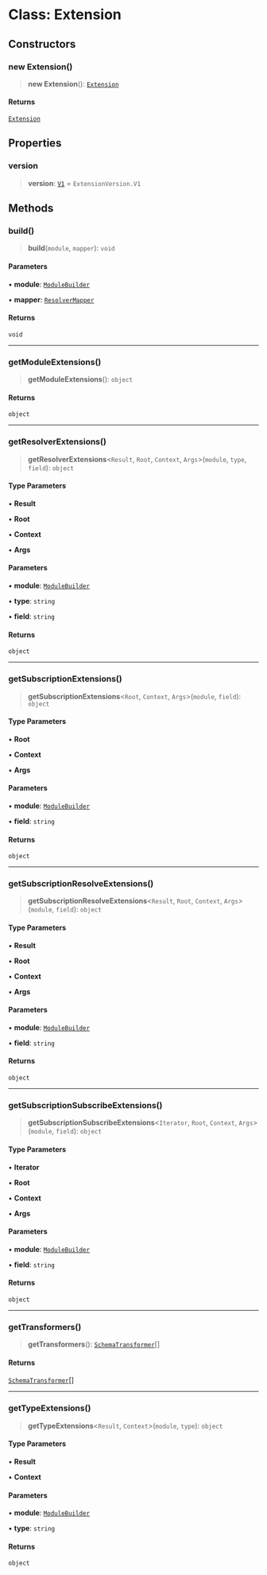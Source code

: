 # Class: Extension

## Constructors

### new Extension()

> **new Extension**(): [`Extension`](Extension.md)

#### Returns

[`Extension`](Extension.md)

## Properties

### version

> **version**: [`V1`](../enumerations/ExtensionVersion.md#v1) = `ExtensionVersion.V1`

## Methods

### build()

> **build**(`module`, `mapper`): `void`

#### Parameters

• **module**: [`ModuleBuilder`](ModuleBuilder.md)

• **mapper**: [`ResolverMapper`](ResolverMapper.md)

#### Returns

`void`

***

### getModuleExtensions()

> **getModuleExtensions**(): `object`

#### Returns

`object`

***

### getResolverExtensions()

> **getResolverExtensions**\<`Result`, `Root`, `Context`, `Args`\>(`module`, `type`, `field`): `object`

#### Type Parameters

• **Result**

• **Root**

• **Context**

• **Args**

#### Parameters

• **module**: [`ModuleBuilder`](ModuleBuilder.md)

• **type**: `string`

• **field**: `string`

#### Returns

`object`

***

### getSubscriptionExtensions()

> **getSubscriptionExtensions**\<`Root`, `Context`, `Args`\>(`module`, `field`): `object`

#### Type Parameters

• **Root**

• **Context**

• **Args**

#### Parameters

• **module**: [`ModuleBuilder`](ModuleBuilder.md)

• **field**: `string`

#### Returns

`object`

***

### getSubscriptionResolveExtensions()

> **getSubscriptionResolveExtensions**\<`Result`, `Root`, `Context`, `Args`\>(`module`, `field`): `object`

#### Type Parameters

• **Result**

• **Root**

• **Context**

• **Args**

#### Parameters

• **module**: [`ModuleBuilder`](ModuleBuilder.md)

• **field**: `string`

#### Returns

`object`

***

### getSubscriptionSubscribeExtensions()

> **getSubscriptionSubscribeExtensions**\<`Iterator`, `Root`, `Context`, `Args`\>(`module`, `field`): `object`

#### Type Parameters

• **Iterator**

• **Root**

• **Context**

• **Args**

#### Parameters

• **module**: [`ModuleBuilder`](ModuleBuilder.md)

• **field**: `string`

#### Returns

`object`

***

### getTransformers()

> **getTransformers**(): [`SchemaTransformer`](../type-aliases/SchemaTransformer.md)[]

#### Returns

[`SchemaTransformer`](../type-aliases/SchemaTransformer.md)[]

***

### getTypeExtensions()

> **getTypeExtensions**\<`Result`, `Context`\>(`module`, `type`): `object`

#### Type Parameters

• **Result**

• **Context**

#### Parameters

• **module**: [`ModuleBuilder`](ModuleBuilder.md)

• **type**: `string`

#### Returns

`object`
